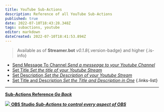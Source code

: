 ```yaml
---
title: YouTube Sub-Actions
description: Reference of all YouTube Sub-Actions
published: true
date: 2022-07-10T18:43:28.348Z
tags: subactions, youtube
editor: markdown
dateCreated: 2022-07-10T18:41:53.894Z
---
```


> Available as of **Streamer.bot** *v0.1.8*{.version-badge} and higher
{.is-info}
* [Send Message To Channel *Send a messeage to your Youtube Channel*](/en/Sub-Actions/Youtube/Send-Message-To-YouTube)
* [Set Title *Set the title of your Youtube Stream*](/en/Sub-Actions/Youtube/Set-Title-YouTube)
* [Set Description *Set the Description of your Youtube Stream*](/en/Sub-Actions/Youtube/Set-Description-YouTube)
* [Set Title and Description *Set the Title and Description in One*](/en/Sub-Actions/Youtube/Set-Title-Description-YouTube)
{.links-list}

---

<section class="btn-grid my-5">
    
  [<i class="mdi mdi-chevron-left"></i>**Sub-Actions Reference *Go Back***](/en/Sub-Actions)
  
  [<img src="https://streamer.bot/img/integrations/obs.svg"/> **OBS Studio *Sub-Actions to control every aspect of OBS***](/en/Sub-Actions/OBS)
  
</section>